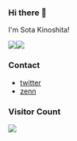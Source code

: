 ### Hi there 👋

I'm Sota Kinoshita!

<div style="display: flex;">
    <img src="https://github-readme-stats.vercel.app/api/top-langs/?username=kinoshita0923&theme=midnight-purple&cont_private=true" />
    <img src="https://github-readme-stats.vercel.app/api?username=kinoshita0923&theme=midnight-purple&conut_private=true" />
</div>

### Contact
- [twitter](https://twitter.com/sota_kinoshita)
- [zenn](https://zenn.dev/kinoshita0923)

### Visitor Count
<img src="https://profile-counter.glitch.me/kinoshita0923/count.svg" >
